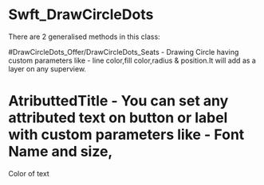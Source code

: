 # Swft_DrawCircleDots

There are 2 generalised methods in this class:

#DrawCircleDots_Offer/DrawCircleDots_Seats - Drawing Circle having custom parameters like - line color,fill color,radius & position.It will add as a layer 
on any superview.

# AtributtedTitle - You can set any attributed text on button or label with custom parameters like - Font Name and size,
Color of text
